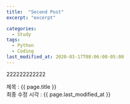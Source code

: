 ```yaml
---
title:  "Second Post"
excerpt: "excerpt"

categories:
  - Study
tags:
  - Python
  - Coding
last_modified_at: 2020-03-17T08:06:00-05:00
---
```


222222222222

제목 : {{ page.title }}  
최종 수정 시각 : {{ page.last_modified_at }}